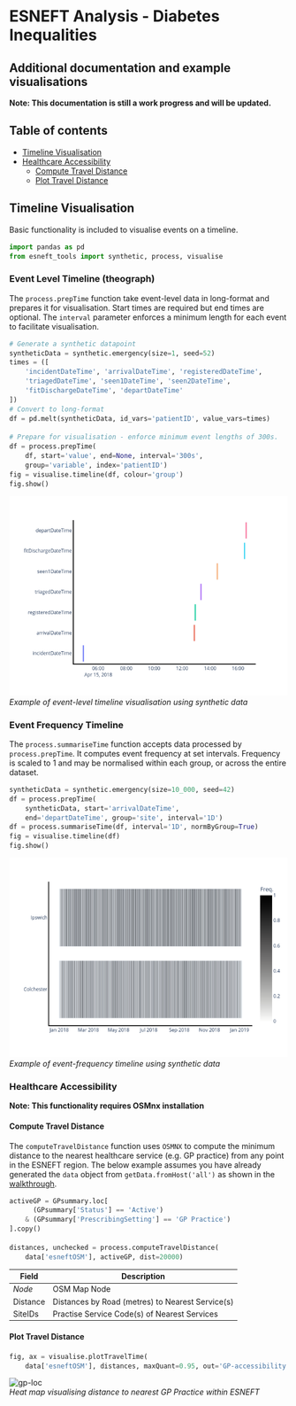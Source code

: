 # ESNEFT Analysis - Diabetes Inequalities

## Additional documentation and example visualisations

**Note: This documentation is still a work progress and will be updated.**

## Table of contents

  * [Timeline Visualisation](#timeline-visualisation)
  * [Healthcare Accessibility](#healthcare-accessibility)
    * [Compute Travel Distance](#compute-travel-distance)
    * [Plot Travel Distance](#plot-travel-distance)


## Timeline Visualisation
Basic functionality is included to visualise events on a timeline.
```python
import pandas as pd
from esneft_tools import synthetic, process, visualise
```


### Event Level Timeline (theograph)
The `process.prepTime` function take event-level data in long-format and prepares it for visualisation.
Start times are required but end times are optional. The `interval` parameter enforces a minimum length for each event to facilitate visualisation.

```python
# Generate a synthetic datapoint
syntheticData = synthetic.emergency(size=1, seed=52)
times = ([
    'incidentDateTime', 'arrivalDateTime', 'registeredDateTime',
    'triagedDateTime', 'seen1DateTime', 'seen2DateTime',
    'fitDischargeDateTime', 'departDateTime'
])
# Convert to long-format
df = pd.melt(syntheticData, id_vars='patientID', value_vars=times)

# Prepare for visualisation - enforce minimum event lengths of 300s.
df = process.prepTime(
    df, start='value', end=None, interval='300s',
    group='variable', index='patientID')
fig = visualise.timeline(df, colour='group')
fig.show()
```
![pt-time](./patient-timeline.png)
 <br> *Example of event-level timeline visualisation using synthetic data*


### Event Frequency Timeline
The `process.summariseTime` function accepts data processed by `process.prepTime`.
It computes event frequency at set intervals.
Frequency is scaled to 1 and may be normalised within each group, or across the entire dataset.

```python
syntheticData = synthetic.emergency(size=10_000, seed=42)
df = process.prepTime(
    syntheticData, start='arrivalDateTime', 
    end='departDateTime', group='site', interval='1D')
df = process.summariseTime(df, interval='1D', normByGroup=True)
fig = visualise.timeline(df)
fig.show()
```
![pt-time](./service-density.png)
 <br> *Example of event-frequency timeline using synthetic data*


### Healthcare Accessibility
**Note: This functionality requires OSMnx installation**

#### Compute Travel Distance
The `computeTravelDistance` function uses `OSMNX` to compute the minimum distance to the nearest healthcare service (e.g. GP practice) from any point in the ESNEFT region.
The below example assumes you have already generated the `data` object from `getData.fromHost('all')` as shown in the [walkthrough](/README.md#download).

```python
activeGP = GPsummary.loc[
      (GPsummary['Status'] == 'Active')
    & (GPsummary['PrescribingSetting'] == 'GP Practice')
].copy()

distances, unchecked = process.computeTravelDistance(
    data['esneftOSM'], activeGP, dist=20000)
```

| Field    | Description                                      |
| ---      | ---                                              |
| *Node*   | OSM Map Node                                     |
| Distance | Distances by Road (metres) to Nearest Service(s) |
| SiteIDs  | Practise Service Code(s) of Nearest Services     |


#### Plot Travel Distance
```python
fig, ax = visualise.plotTravelTime(
    data['esneftOSM'], distances, maxQuant=0.95, out='GP-accessibility.png')
```

![gp-loc](./GP-accessibility.png)
<br> *Heat map visualising distance to nearest GP Practice within ESNEFT*
